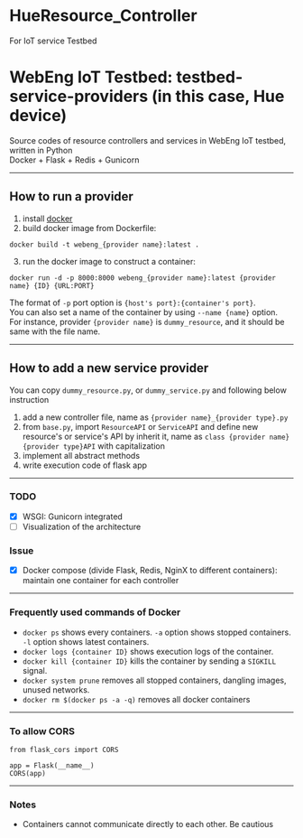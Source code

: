 # HueResource_Controller
For IoT service Testbed

# WebEng IoT Testbed: testbed-service-providers (in this case, Hue device)

Source codes of resource controllers and services in WebEng IoT testbed, written in Python  
Docker + Flask + Redis + Gunicorn

---
## How to run a provider

1. install [docker](https://www.docker.com/)
2. build docker image from Dockerfile:
```
docker build -t webeng_{provider name}:latest .
```
3. run the docker image to construct a container:
```
docker run -d -p 8000:8000 webeng_{provider name}:latest {provider name} {ID} {URL:PORT}
```
The format of `-p` port option is `{host's port}:{container's port}`.  
You can also set a name of the container by using `--name {name}` option.  
For instance, provider ```{provider name}``` is ```dummy_resource```, and it should be same with the file name.

---
## How to add a new service provider
You can copy `dummy_resource.py`, or `dummy_service.py` and following below instruction
1. add a new controller file, name as `{provider name}_{provider type}.py`
2. from `base.py`, import `ResourceAPI` or `ServiceAPI` and define new resource's or service's API by inherit it, name as `class {provider name}{provider type}API` with capitalization
3. implement all abstract methods
4. write execution code of flask app

---
### TODO
- [x] WSGI: Gunicorn integrated
- [ ] Visualization of the architecture

### Issue
- [x] Docker compose (divide Flask, Redis, NginX to different containers): maintain one container for each controller

---
### Frequently used commands of Docker
- `docker ps` shows every containers. `-a` option shows stopped containers. `-l` option shows latest containers.
- `docker logs {container ID}` shows execution logs of the container.
- `docker kill {container ID}` kills the container by sending a `SIGKILL` signal.
- `docker system prune` removes all stopped containers, dangling images, unused networks.
- `docker rm $(docker ps -a -q)` removes all docker containers

---
### To allow CORS
```
from flask_cors import CORS

app = Flask(__name__)
CORS(app)
```
---
### Notes
- Containers cannot communicate directly to each other. Be cautious
